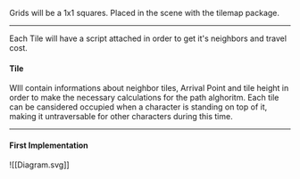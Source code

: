 
Grids will be a 1x1 squares.
Placed in the scene with the tilemap package.

---

Each Tile will have a script attached in order to get it's neighbors and travel cost.

#### Tile
WIll contain informations about neighbor tiles, Arrival Point and tile height in order to make the necessary calculations for the path alghoritm.
Each tile can be cansidered occupied when a character is standing on top of it, making it untraversable for other characters during this time.

---

#### First Implementation


![[Diagram.svg]]